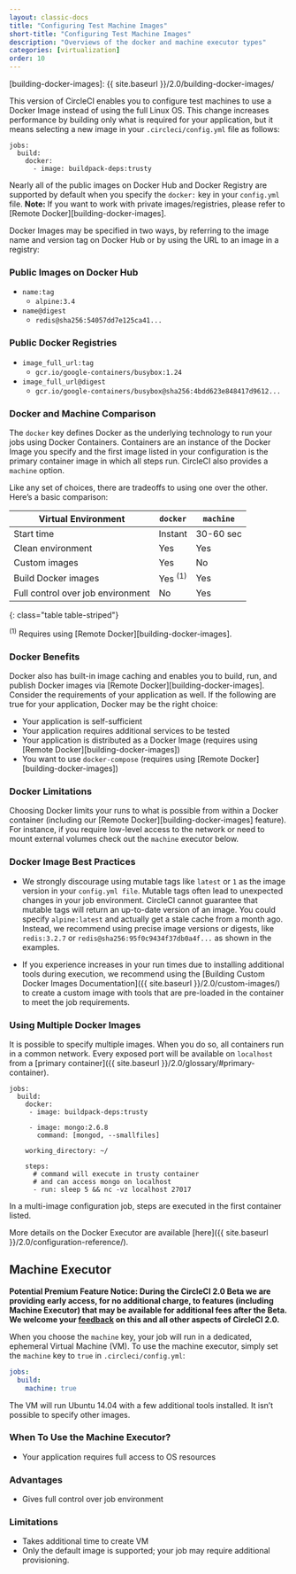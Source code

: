```yaml
---
layout: classic-docs
title: "Configuring Test Machine Images"
short-title: "Configuring Test Machine Images"
description: "Overviews of the docker and machine executor types"
categories: [virtualization]
order: 10
---
```

[building-docker-images]: {{ site.baseurl }}/2.0/building-docker-images/

This version of CircleCI enables you to configure test machines to use a Docker Image instead of using the full Linux OS. This change increases performance by building only what is required for your application, but it means selecting a new image in your `.circleci/config.yml` file as follows: 
```
jobs:
  build:
    docker:
      - image: buildpack-deps:trusty
```
Nearly all of the public images on Docker Hub and Docker Registry are supported by default when you specify the `docker:` key in your `config.yml` file. **Note:** If you want to work with private images/registries, please refer to [Remote Docker][building-docker-images].  

Docker Images may be specified in two ways, by referring to the image name and version tag on Docker Hub or by using the URL to an image in a registry:

### Public Images on Docker Hub
  - `name:tag`
    - `alpine:3.4`
  - `name@digest`
    - `redis@sha256:54057dd7e125ca41...`

### Public Docker Registries
  - `image_full_url:tag`
    - `gcr.io/google-containers/busybox:1.24`
  - `image_full_url@digest`
    - `gcr.io/google-containers/busybox@sha256:4bdd623e848417d9612...`

### Docker and Machine Comparison

The `docker` key defines Docker as the underlying technology to run your jobs using Docker Containers. Containers are an instance of the Docker Image you specify and the first image listed in your configuration is the primary container image in which all steps run. CircleCI also provides a `machine` option.

Like any set of choices, there are tradeoffs to using one over the other. Here’s a basic comparison:

Virtual Environment | `docker` | `machine`
----------|----------|----------
 Start time | Instant | 30-60 sec
 Clean environment | Yes | Yes
 Custom images | Yes | No
 Build Docker images | Yes <sup>(1)</sup> | Yes
 Full control over job environment | No | Yes
{: class="table table-striped"}

<sup>(1)</sup> Requires using [Remote Docker][building-docker-images].

### Docker Benefits
Docker also has built-in image caching and enables you to build, run, and publish Docker images via [Remote Docker][building-docker-images]. Consider the requirements of your application as well. If the following are true for your application, Docker may be the right choice:
 
- Your application is self-sufficient
- Your application requires additional services to be tested
- Your application is distributed as a Docker Image (requires using [Remote Docker][building-docker-images])
- You want to use `docker-compose` (requires using [Remote Docker][building-docker-images])

### Docker Limitations
Choosing Docker limits your runs to what is possible from within a Docker container (including our [Remote Docker][building-docker-images] feature). For instance, if you require low-level access to the network or need to mount external volumes check out the `machine` executor below.

### Docker Image Best Practices

- We strongly discourage using mutable tags like `latest` or `1` as the image version in your `config.yml file`. Mutable tags often lead to unexpected changes in your job environment.  CircleCI cannot guarantee that mutable tags will return an up-to-date version of an image. You could specify `alpine:latest` and actually get a stale cache from a month ago. Instead, we recommend using precise image versions or digests, like `redis:3.2.7` or `redis@sha256:95f0c9434f37db0a4f...` as shown in the examples.

- If you experience increases in your run times due to installing additional tools during execution, we recommend using the [Building Custom Docker Images Documentation]({{ site.baseurl }}/2.0/custom-images/) to create a custom image with tools that are pre-loaded in the container to meet the job requirements.

### Using Multiple Docker Images
It is possible to specify multiple images. When you do so, all containers run in a common network. Every exposed port will be available on `localhost` from a [primary container]({{ site.baseurl }}/2.0/glossary/#primary-container).

```
jobs:
  build:
    docker:
     - image: buildpack-deps:trusty

     - image: mongo:2.6.8
       command: [mongod, --smallfiles]

    working_directory: ~/

    steps:
      # command will execute in trusty container
      # and can access mongo on localhost
      - run: sleep 5 && nc -vz localhost 27017
```

In a multi-image configuration job, steps are executed in the first container listed.

More details on the Docker Executor are available [here]({{ site.baseurl }}/2.0/configuration-reference/).


## Machine Executor

**Potential Premium Feature Notice: During the CircleCI 2.0 Beta we are providing early access, for no additional charge, to features (including Machine Executor) that may be available for additional fees after the Beta. We welcome your [feedback](https://discuss.circleci.com/c/circleci-2-0/feedback) on this and all other aspects of CircleCI 2.0.**

When you choose the `machine` key, your job will run in a dedicated, ephemeral Virtual Machine (VM). To use the machine executor, simply set the `machine` key to `true` in `.circleci/config.yml`:

```YAML
jobs:
  build:
    machine: true
```

The VM will run Ubuntu 14.04 with a few additional tools installed. It isn’t possible to specify other images.

### When To Use the Machine Executor?
- Your application requires full access to OS resources

### Advantages
- Gives full control over job environment

### Limitations
- Takes additional time to create VM
- Only the default image is supported; your job may require additional provisioning.



